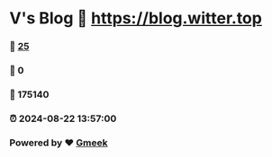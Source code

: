 # V's Blog :link: https://blog.witter.top 
### :page_facing_up: [25](https://blog.witter.top/tag.html) 
### :speech_balloon: 0 
### :hibiscus: 175140 
### :alarm_clock: 2024-08-22 13:57:00 
### Powered by :heart: [Gmeek](https://github.com/Meekdai/Gmeek)
